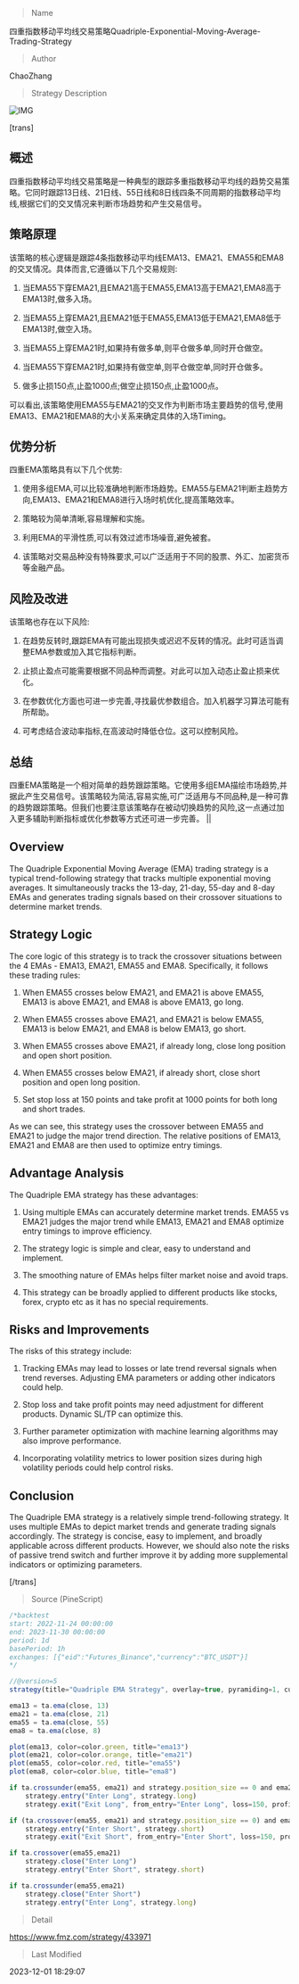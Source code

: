 
> Name

四重指数移动平均线交易策略Quadriple-Exponential-Moving-Average-Trading-Strategy

> Author

ChaoZhang

> Strategy Description

![IMG](https://www.fmz.com/upload/asset/9237409b3648d52333.png)

[trans]

## 概述

四重指数移动平均线交易策略是一种典型的跟踪多重指数移动平均线的趋势交易策略。它同时跟踪13日线、21日线、55日线和8日线四条不同周期的指数移动平均线,根据它们的交叉情况来判断市场趋势和产生交易信号。

## 策略原理

该策略的核心逻辑是跟踪4条指数移动平均线EMA13、EMA21、EMA55和EMA8的交叉情况。具体而言,它遵循以下几个交易规则:

1. 当EMA55下穿EMA21,且EMA21高于EMA55,EMA13高于EMA21,EMA8高于EMA13时,做多入场。

2. 当EMA55上穿EMA21,且EMA21低于EMA55,EMA13低于EMA21,EMA8低于EMA13时,做空入场。 

3. 当EMA55上穿EMA21时,如果持有做多单,则平仓做多单,同时开仓做空。

4. 当EMA55下穿EMA21时,如果持有做空单,则平仓做空单,同时开仓做多。

5. 做多止损150点,止盈1000点;做空止损150点,止盈1000点。

可以看出,该策略使用EMA55与EMA21的交叉作为判断市场主要趋势的信号,使用EMA13、EMA21和EMA8的大小关系来确定具体的入场Timing。

## 优势分析

四重EMA策略具有以下几个优势:

1. 使用多组EMA,可以比较准确地判断市场趋势。EMA55与EMA21判断主趋势方向,EMA13、EMA21和EMA8进行入场时机优化,提高策略效率。

2. 策略较为简单清晰,容易理解和实施。

3. 利用EMA的平滑性质,可以有效过滤市场噪音,避免被套。 

4. 该策略对交易品种没有特殊要求,可以广泛适用于不同的股票、外汇、加密货币等金融产品。

## 风险及改进

该策略也存在以下风险:

1. 在趋势反转时,跟踪EMA有可能出现损失或迟迟不反转的情况。此时可适当调整EMA参数或加入其它指标判断。

2. 止损止盈点可能需要根据不同品种而调整。对此可以加入动态止盈止损来优化。

3. 在参数优化方面也可进一步完善,寻找最优参数组合。加入机器学习算法可能有所帮助。

4. 可考虑结合波动率指标,在高波动时降低仓位。这可以控制风险。

## 总结

四重EMA策略是一个相对简单的趋势跟踪策略。它使用多组EMA描绘市场趋势,并据此产生交易信号。该策略较为简洁,容易实施,可广泛适用与不同品种,是一种可靠的趋势跟踪策略。但我们也要注意该策略存在被动切换趋势的风险,这一点通过加入更多辅助判断指标或优化参数等方式还可进一步完善。
||

## Overview  

The Quadriple Exponential Moving Average (EMA) trading strategy is a typical trend-following strategy that tracks multiple exponential moving averages. It simultaneously tracks the 13-day, 21-day, 55-day and 8-day EMAs and generates trading signals based on their crossover situations to determine market trends.  

## Strategy Logic  

The core logic of this strategy is to track the crossover situations between the 4 EMAs - EMA13, EMA21, EMA55 and EMA8. Specifically, it follows these trading rules:  

1. When EMA55 crosses below EMA21, and EMA21 is above EMA55, EMA13 is above EMA21, and EMA8 is above EMA13, go long.  

2. When EMA55 crosses above EMA21, and EMA21 is below EMA55, EMA13 is below EMA21, and EMA8 is below EMA13, go short.

3. When EMA55 crosses above EMA21, if already long, close long position and open short position.  

4. When EMA55 crosses below EMA21, if already short, close short position and open long position.

5. Set stop loss at 150 points and take profit at 1000 points for both long and short trades.

As we can see, this strategy uses the crossover between EMA55 and EMA21 to judge the major trend direction. The relative positions of EMA13, EMA21 and EMA8 are then used to optimize entry timings.  

## Advantage Analysis 

The Quadriple EMA strategy has these advantages:

1. Using multiple EMAs can accurately determine market trends. EMA55 vs EMA21 judges the major trend while EMA13, EMA21 and EMA8 optimize entry timings to improve efficiency.   

2. The strategy logic is simple and clear, easy to understand and implement.  

3. The smoothing nature of EMAs helps filter market noise and avoid traps. 

4. This strategy can be broadly applied to different products like stocks, forex, crypto etc as it has no special requirements.

## Risks and Improvements

The risks of this strategy include:

1. Tracking EMAs may lead to losses or late trend reversal signals when trend reverses. Adjusting EMA parameters or adding other indicators could help.  

2. Stop loss and take profit points may need adjustment for different products. Dynamic SL/TP can optimize this.

3. Further parameter optimization with machine learning algorithms may also improve performance.  

4. Incorporating volatility metrics to lower position sizes during high volatility periods could help control risks.

## Conclusion  

The Quadriple EMA strategy is a relatively simple trend-following strategy. It uses multiple EMAs to depict market trends and generate trading signals accordingly. The strategy is concise, easy to implement, and broadly applicable across different products. However, we should also note the risks of passive trend switch and further improve it by adding more supplemental indicators or optimizing parameters.

[/trans]



> Source (PineScript)

``` javascript
/*backtest
start: 2022-11-24 00:00:00
end: 2023-11-30 00:00:00
period: 1d
basePeriod: 1h
exchanges: [{"eid":"Futures_Binance","currency":"BTC_USDT"}]
*/

//@version=5
strategy(title="Quadriple EMA Strategy", overlay=true, pyramiding=1, currency=currency.USD, initial_capital=10000, default_qty_type=strategy.cash, default_qty_value=10000)

ema13 = ta.ema(close, 13)
ema21 = ta.ema(close, 21)
ema55 = ta.ema(close, 55)
ema8 = ta.ema(close, 8)

plot(ema13, color=color.green, title="ema13")
plot(ema21, color=color.orange, title="ema21")
plot(ema55, color=color.red, title="ema55")
plot(ema8, color=color.blue, title="ema8")

if ta.crossunder(ema55, ema21) and strategy.position_size == 0 and ema21>ema55 and ema13>ema21 and ema8>ema13
	strategy.entry("Enter Long", strategy.long)
    strategy.exit("Exit Long", from_entry="Enter Long", loss=150, profit=1000)

if (ta.crossover(ema55, ema21) and strategy.position_size == 0) and ema21<ema55 and ema13<ema21 and ema8<ema13
	strategy.entry("Enter Short", strategy.short)
    strategy.exit("Exit Short", from_entry="Enter Short", loss=150, profit=1000)

if ta.crossover(ema55,ema21)
    strategy.close("Enter Long")
    strategy.entry("Enter Short", strategy.short)

if ta.crossunder(ema55,ema21)
    strategy.close("Enter Short")
    strategy.entry("Enter Long", strategy.long)

```

> Detail

https://www.fmz.com/strategy/433971

> Last Modified

2023-12-01 18:29:07
